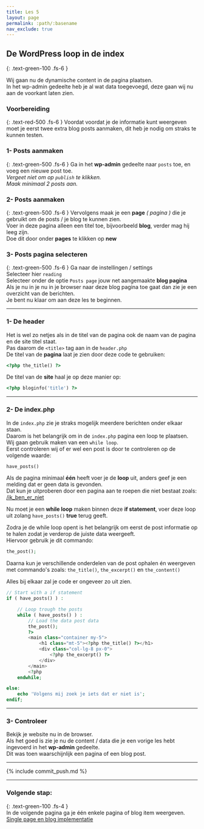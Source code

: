 ```yaml
---
title: Les 5
layout: page 
permalink: :path/:basename 
nav_exclude: true
---
```


## De WordPress loop in de index
{: .text-green-100 .fs-6 }

Wij gaan nu de dynamische content in de pagina plaatsen.  
In het wp-admin gedeelte heb je al wat data toegevoegd, deze gaan wij nu aan de voorkant laten zien.


### Voorbereiding
{: .text-red-500 .fs-6 }
Voordat voordat je de informatie kunt weergeven moet je eerst twee extra blog posts aanmaken, dit heb je nodig om straks te kunnen testen.  
### 1- Posts aanmaken
{: .text-green-500 .fs-6 }
Ga in het **wp-admin** gedeelte naar `posts` toe, en voeg een nieuwe post toe.   
_Vergeet niet om op `publish` te klikken._  
_Maak minimaal 2 posts aan._  
### 2- Posts aanmaken
{: .text-green-500 .fs-6 }
Vervolgens maak je een **page** _( pagina )_ die je gebruikt om de posts / je blog te kunnen zien.  
Voer in deze pagina alleen een titel toe, bijvoorbeeld **blog**, verder mag hij leeg zijn.  
Doe dit door onder **pages** te klikken op **new**  
### 3- Posts pagina selecteren
{: .text-green-500 .fs-6 }
Ga naar de instellingen / settings  
Selecteer hier `reading`  
Selecteer onder de optie `Posts page` jouw net aangemaakte **blog pagina**  
Als je nu in je nu in je browser naar deze blog pagina toe gaat dan zie je een overzicht van de berichten.  
Je bent nu klaar om aan deze les te beginnen.  

---
### 1- De header
Het is wel zo netjes als in de titel van de pagina ook de naam van de pagina en de site titel staat.  
Pas daarom de `<title>` tag aan in de `header.php`  
De titel van de **pagina** laat je zien door deze code te gebruiken:
```php
<?php the_title() ?>
```
De titel van de **site** haal je op deze manier op:
```php
<?php bloginfo('title') ?>
```

---
### 2- De index.php
In de `index.php` zie je straks mogelijk meerdere berichten onder elkaar staan.  
Daarom is het belangrijk om in de `index.php` pagina een loop te plaatsen.  
Wij gaan gebruik maken van een `while loop`.  
Eerst controleren wij of er wel een post is door te controleren op de volgende waarde:
```php
have_posts()
```
Als de pagina minimaal **één** heeft voer je de **loop** uit, anders geef je een melding dat er geen data is gevonden.  
Dat kun je uitproberen door een pagina aan te roepen die niet bestaat zoals: [/ik_ben_er_niet](http://localhost/ik_ben_er_niet)

Nu moet je een **while loop** maken binnen deze **if statement**, voer deze loop uit zolang `have_posts()` **true** terug geeft.

Zodra je de while loop opent is het belangrijk om eerst de post informatie op te halen zodat je verderop de juiste data weergeeft.  
Hiervoor gebruik je dit commando: 
```php
the_post();
```

Daarna kun je verschillende onderdelen van de post ophalen én weergeven met commando's zoals: `the_title()`, `the_excerpt()` en `the_content()` 

Alles bij elkaar zal je code er ongeveer zo uit zien.  
```php
// Start with a if statement
if ( have_posts() ) :

	// Loop trough the posts
	while ( have_posts() ) :
	    // Load the data post data
		the_post();
		?>
        <main class="container my-5">
            <h1 class="mt-5"><?php the_title() ?></h1>
            <div class="col-lg-8 px-0">
                <?php the_excerpt() ?>
            </div>
        </main>
	    <?php
	endwhile;

else: 
    echo 'Volgens mij zoek je iets dat er niet is';
endif;
```


---
### 3- Controleer
Bekijk je website nu in de browser.  
Als het goed is zie je nu de content / data die je een vorige les hebt ingevoerd in het **wp-admin** gedeelte.  
Dit was toen waarschijnlijk een pagina of een blog post.

---

{% include commit_push.md %}

---
### Volgende stap:
{: .text-green-100 .fs-4 }  
In de volgende pagina ga je één enkele pagina of blog item weergeven.  
[Single page en blog implementatie](single_page)


